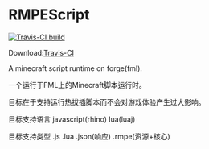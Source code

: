 # RMPEScript

[![Travis-CI build](https://travis-ci.org/npofsi/RMPEScript.svg?branch=master)](https://travis-ci.org/npofsi/RMPEScript)

Download:[Travis-CI](https://travis-ci.org/npofsi/RMPEScript/)

A minecraft script runtime on forge(fml).

一个运行于FML上的Minecraft脚本运行时。

目标在于支持运行热拔插脚本而不会对游戏体验产生过大影响。

目标支持语言
javascript(rhino)
lua(luaj)

目标支持类型
.js
.lua
.json(响应)
.rmpe(资源+核心)

